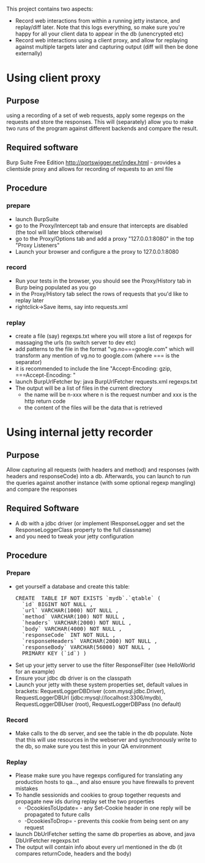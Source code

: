 This project contains two aspects:
* Record web interactions from within a running jetty instance, and replay/diff later. Note that this logs everything, so make sure you're happy for all your client data to appear in the db (unencrypted etc)
* Record web interactions using a client proxy, and allow for replaying against multiple targets later and capturing output (diff will then be done externally)

Using client proxy
==================

Purpose
-------
using a recording of a set of web requests, apply some regexps on the requests and store the responses. This will (separately) allow you to make two runs of the program against different backends and compare the result.

Required software
-----------------
Burp Suite Free Edition http://portswigger.net/index.html - provides a clientside proxy and allows for recording of requests to an xml file

Procedure
---------
### prepare
* launch BurpSuite
* go to the Proxy/Intercept tab and ensure that intercepts are disabled (the tool will later block otherwise)
* go to the Proxy/Options tab and add a proxy "127.0.0.1:8080" in the top "Proxy Listeners"
* Launch your browser and configure a the proxy to 127.0.0.1:8080

### record
* Run your tests in the browser, you should see the Proxy/History tab in Burp being populated as you go
* in the Proxy/History tab select the rows of requests that you'd like to replay later
* rightclick->Save items, say into requests.xml

### replay
* create a file (say) regexps.txt where you will store a list of regexps for massaging the urls (to switch server to dev etc)
* add patterns to the file in the format "vg.no===google.com" which will transform any mention of vg.no to google.com (where === is the separator)
* it is recommended to include the line "Accept-Encoding: gzip, ===Accept-Encoding: "
* launch BurpUrlFetcher by: 
	java BurpUrlFetcher requests.xml regexps.txt
* The output will be a list of files in the current directory 
  - the name will be n-xxx where n is the request number and xxx is the http return code
  - the content of the files will be the data that is retrieved
    
Using internal jetty recorder
===============================

Purpose
-------
Allow capturing all requests (with headers and method) and responses (with headers and responseCode) into a db. Afterwards, you can launch to run the queries against another instance (with some optional regexp mangling) and compare the responses

Required Software
-----------------
* A db with a jdbc driver (or implement IResponseLogger and set the ResponseLoggerClass property to the full classname)
* and you need to tweak your jetty configuration

Procedure
---------
### Prepare
* get yourself a database and create this table:
  <pre>
  CREATE  TABLE IF NOT EXISTS `mydb`.`qtable` (
    `id` BIGINT NOT NULL ,
    `url` VARCHAR(1000) NOT NULL ,
    `method` VARCHAR(100) NOT NULL ,
    `headers` VARCHAR(2000) NOT NULL ,
    `body` VARCHAR(4000) NOT NULL ,
    `responseCode` INT NOT NULL ,
    `responseHeaders` VARCHAR(2000) NOT NULL ,
    `responseBody` VARCHAR(56000) NOT NULL ,
    PRIMARY KEY (`id`) )
  </pre>
* Set up your jetty server to use the filter ResponseFilter (see HelloWorld for an example)
* Ensure your jdbc db driver is on the classpath
* Launch your jetty with these system properties set, default values in brackets: RequestLoggerDBDriver (com.mysql.jdbc.Driver), RequestLoggerDBUrl (jdbc:mysql://localhost:3306/mydb), RequestLoggerDBUser (root), RequestLoggerDBPass (no default)

### Record
* Make calls to the db server, and see the table in the db populate. Note that this will use resources in the webserver and synchronously write to the db, so make sure you test this in your QA environment

### Replay
* Please make sure you have regexps configured for translating any production hosts to qa..., and also ensure you have firewalls to prevent mistakes
* To handle sessionids and cookies to group together requests and propagate new ids during replay set the two properties 
    - -DcookiesToUpdate=<commaseparated list of cookieNames> - any Set-Cookie header in one reply will be propagated to future calls
    - -DcookiesToDrop=<commaseparated list of cookieNames> - prevents this cookie from being sent on any request 
* launch DbUrlFetcher setting the same db properties as above, and
    java DbUrlFetcher regexps.txt
* The output will contain info about every url mentioned in the db (it compares returnCode, headers and the body)